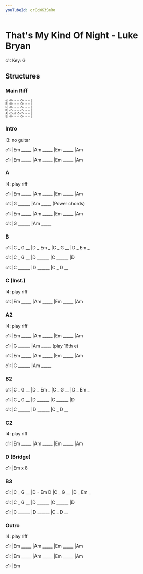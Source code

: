 ```yaml
---
youTubeId: crCqWK3SmRo
---
```


# That's My Kind Of Night - Luke Bryan

c1: Key: G

## Structures

### Main Riff

<span style="font-size:0.7em;">

```text
e|-0------5-----|
B|-0------5-----|
G|-0------5-----|
D|-2------7-----|
A|-2-s7-5-7-----|
E|-0------5-----|

```
</span>

### Intro

l3: no guitar

c1: |Em _____ |Am _____ |Em _____ |Am

c1: |Em _____ |Am _____ |Em _____ |Am

### A

l4: play riff

c1: |Em _____ |Am _____ |Em _____ |Am

c1: |G ______ |Am _____ (Power chords)

c1: |Em _____ |Am _____ |Em _____ |Am

c1: |G ______ |Am _____

### B

c1: |C _ G __ |D _ Em _ |C _ G __ |D _ Em _

c1: |C _ G __ |D ______ |C ______ |D

c1: |C ______ |D ______ |C _ D __

### C (Inst.)

l4: play riff

c1: |Em _____ |Am _____ |Em _____ |Am

### A2

l4: play riff

c1: |Em _____ |Am _____ |Em _____ |Am

c1: |G ______ |Am _____ (play 16th e)

c1: |Em _____ |Am _____ |Em _____ |Am

c1: |G ______ |Am _____

### B2

c1: |C _ G __ |D _ Em _ |C _ G __ |D _ Em _

c1: |C _ G __ |D ______ |C ______ |D

c1: |C ______ |D ______ |C _ D __

### C2

l4: play riff

c1: |Em _____ |Am _____ |Em _____ |Am

### D (Bridge)

c1: |Em x 8

### B3

c1: |C _ G __ |D - Em D |C _ G __ |D _ Em _

c1: |C _ G __ |D ______ |C ______ |D

c1: |C ______ |D ______ |C _ D __

### Outro

l4: play riff

c1: |Em _____ |Am _____ |Em _____ |Am

c1: |Em _____ |Am _____ |Em _____ |Am

c1: |Em
